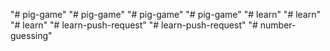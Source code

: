 "# pig-game" 
"# pig-game" 
"# pig-game" 
"# pig-game" 
"# learn" 
"# learn" 
"# learn" 
"# learn-push-request" 
"# learn-push-request" 
"# number-guessing" 
